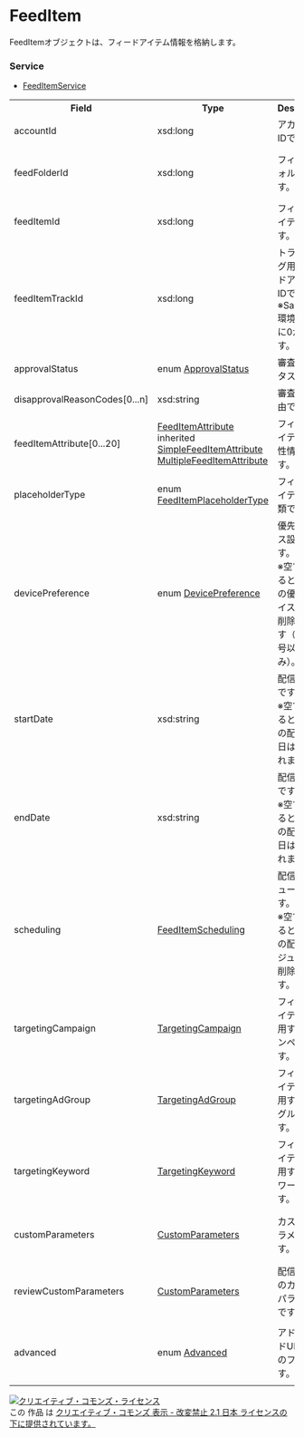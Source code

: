 # FeedItem
FeedItemオブジェクトは、フィードアイテム情報を格納します。

### Service
+ [FeedItemService](../services/FeedItemService.md)

<table>
 <tr>
  <th>Field</th>
  <th>Type</th>
  <th>Description</th>
  <th>response</th>
  <th>get</th>
  <th>add</th>
  <th>set</th>
  <th>remove</th>
 </tr>
 <tr>
  <td>accountId</td>
  <td>xsd:long</td>
  <td>アカウントIDです。</td>
  <td>yes</td>
  <td>-</td>
  <td>-</td>
  <td>-</td>
  <td>-</td>
 </tr>
 <tr>
  <td>feedFolderId</td>
  <td>xsd:long</td>
  <td>フィードフォルダIDです。</td>
  <td>yes</td>
  <td>-</td>
  <td>-<br>※データ自動 挿入の場合、Requirement</td>
  <td>-</td>
  <td>-</td>
 </tr>
 <tr>
  <td>feedItemId</td>
  <td>xsd:long</td>
  <td>フィードアイテムIDです。</td>
  <td>yes</td>
  <td>-</td>
  <td>-</td>
  <td>Requirement</td>
  <td>Requirement</td>
 </tr>
 <tr>
  <td>feedItemTrackId</td>
  <td>xsd:long</td>
  <td>トラッキング用フィードアイテムIDです。<br>※Sandbox環境では常に0が返ります。</td>
  <td>yes</td>
  <td>-</td>
  <td>-</td>
  <td>-</td>
  <td>-</td>
 </tr>
 <tr>
  <td>approvalStatus</td>
  <td>enum <a href="./ApprovalStatus.md">ApprovalStatus</a></td>
  <td>審査ステータスです。</td>
  <td>yes</td>
  <td>-</td>
  <td>-</td>
  <td>-</td>
  <td>-</td>
 </tr>
 <tr>
  <td>disapprovalReasonCodes[0...n]</td>
  <td>xsd:string</td>
  <td>審査否認理由です。</td>
  <td>yes</td>
  <td>-</td>
  <td>-</td>
  <td>-</td>
  <td>-</td>
 </tr>
 <tr>
  <td>feedItemAttribute[0...20]</td>
  <td><a href="./FeedItemAttribute.md">FeedItemAttribute</a><br>
  inherited<br>
  <a href="./SimpleFeedItemAttribute.md">SimpleFeedItemAttribute</a><br>
  <a href="./MultipleFeedItemAttribute.md">MultipleFeedItemAttribute	</a><br>
  </td>
  <td>フィードアイテムの属性情報です。</td>
  <td>yes</td>
  <td>-</td>
  <td>Requirement</td>
  <td>Optional</td>
  <td>-</td>
 </tr>
 <tr>
  <td>placeholderType</td>
  <td>enum <a href="./FeedItemPlaceholderType.md">FeedItemPlaceholderType</a></td>
  <td>フィードアイテムの種類です。</td>
  <td>yes</td>
  <td>-</td>
  <td>-</td>
  <td>-</td>
  <td>-</td>
 </tr>
 <tr>
  <td>devicePreference</td>
  <td>enum <a href="./DevicePreference.md">DevicePreference</a></td>
  <td>優先デバイス設定です。<br>※空で設定すると、既存の優先 デバイス設定は削除されます（電話番号以外のみ）。</td>
  <td>yes</td>
  <td>-</td>
  <td>Optional<br>※電話番号 の場合、Optional<br>※Default: SMART_PHONE</td>
  <td>Optional<br>※電話番号 の場合、Ignore</td>
  <td>-</td>
 </tr>
 <tr>
  <td>startDate</td>
  <td>xsd:string</td>
  <td>配信開始日です。<br>※空で設定すると、既存の配信 開始日は削除されます。</td>
  <td>yes</td>
  <td>-</td>
  <td>Optional</td>
  <td>Optional</td>
  <td>-</td>
 </tr>
 <tr>
  <td>endDate</td>
  <td>xsd:string</td>
  <td>配信終了日です。<br>※空で設定すると、既存の配信 終了日は削除されます。</td>
  <td>yes</td>
  <td>-</td>
  <td>Optional</td>
  <td>Optional</td>
  <td>-</td>
 </tr>
 <tr>
  <td>scheduling</td>
  <td><a href="./FeedItemScheduling.md">FeedItemScheduling</a></td>
  <td>配信スケジュールです。<br>※空で設定すると、既存の配信 スケジュールは削除されます。</td>
  <td>yes</td>
  <td>-</td>
  <td>Optional</td>
  <td>Optional</td>
  <td>-</td>
 </tr>
 <tr>
  <td>targetingCampaign</td>
  <td><a href="./TargetingCampaign.md">TargetingCampaign</a></td>
  <td>フィードアイテムで使用する キャンペーンです。</td>
  <td>yes</td>
  <td>-</td>
  <td>-<br>※データ自動 挿入の場合、Requirement</td>
  <td>-<br>※データ自動 挿入の場合、Requirement</td>
  <td>-</td>
 </tr>
 <tr>
  <td>targetingAdGroup</td>
  <td><a href="./TargetingAdGroup.md">TargetingAdGroup</a></td>
  <td>フィードアイテムで使用する 広告グループです。</td>
  <td>yes</td>
  <td>-</td>
  <td>-<br>※データ自動 挿入の場合、Optional</td>
  <td>-<br>※データ自動 挿入の場合、Optional</td>
  <td>-</td>
 </tr>
 <tr>
  <td>targetingKeyword</td>
  <td><a href="./TargetingKeyword.md">TargetingKeyword</a></td>
  <td>フィードアイテムで使用する キーワードです。</td>
  <td>yes</td>
  <td>-</td>
  <td>-<br>※データ自動 挿入の場合、Optional</td>
  <td>-<br>※データ自動 挿入の場合、Optional</td>
  <td>-</td>
 </tr>
 <tr>
  <td>customParameters</td>
  <td><a href="./CustomParameters.md">CustomParameters</a></td>
  <td>カスタムパラメータです。</td>
  <td>yes</td>
  <td>-</td>
  <td>-<br>※クイック リンクの場合、Optional</td>
  <td>-<br>※クイック リンクの場合、Optional</td>
  <td>-</td>
 </tr>
 <tr>
  <td>reviewCustomParameters</td>
  <td><a href="./CustomParameters.md">CustomParameters</a></td>
  <td>配信審査中のカスタムパラメータです。</td>
  <td>yes</td>
  <td>-</td>
  <td>-</td>
  <td>-</td>
  <td>-</td>
 </tr>
 <tr>
  <td>advanced</td>
  <td>enum <a href="./Advanced.md">Advanced</a></td>
  <td>アドバンスドURL対応のフラグです。</td>
  <td>yes</td>
  <td>-</td>
  <td>-<br>※クイック リンクの場合、Optional<br>※Default: TRUE</td>
  <td>-</td>
  <td>-</td>
 </tr>
</table>

<a rel="license" href="http://creativecommons.org/licenses/by-nd/2.1/jp/"><img alt="クリエイティブ・コモンズ・ライセンス" style="border-width:0" src="https://i.creativecommons.org/l/by-nd/2.1/jp/88x31.png" /></a><br />この 作品 は <a rel="license" href="http://creativecommons.org/licenses/by-nd/2.1/jp/">クリエイティブ・コモンズ 表示 - 改変禁止 2.1 日本 ライセンスの下に提供されています。</a>

